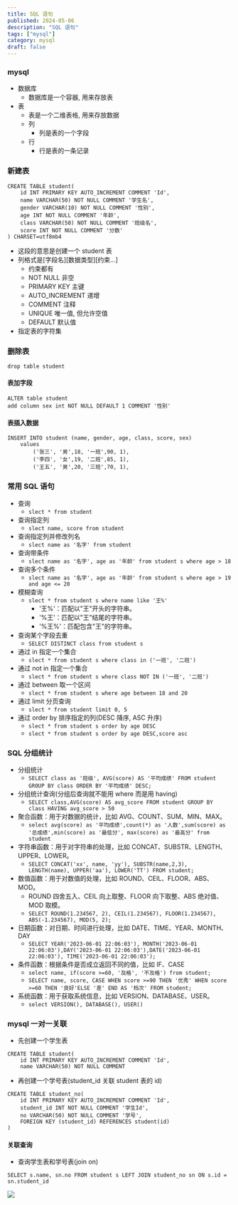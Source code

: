 ```yaml
---
title: SQL 语句
published: 2024-05-06
description: "SQL 语句"
tags: ["mysql"]
category: mysql
draft: false
---
```


### mysql
- 数据库
  - 数据库是一个容器, 用来存放表
- 表
  - 表是一个二维表格, 用来存放数据
  - 列 
    - 列是表的一个字段
  - 行
    - 行是表的一条记录

### 新建表
```
CREATE TABLE student(
    id INT PRIMARY KEY AUTO_INCREMENT COMMENT 'Id',
    name VARCHAR(50) NOT NULL COMMENT '学生名',
    gender VARCHAR(10) NOT NULL COMMENT '性别',
    age INT NOT NULL COMMENT '年龄',
    class VARCHAR(50) NOT NULL COMMENT '班级名',
    score INT NOT NULL COMMENT '分数'
) CHARSET=utf8mb4
```
- 这段的意思是创建一个 student 表
- 列格式是[字段名][数据类型][约束...]
  - 约束都有
  - NOT NULL 非空
  - PRIMARY KEY 主键
  - AUTO_INCREMENT 递增
  - COMMENT 注释
  - UNIQUE 唯一值, 但允许空值
  - DEFAULT 默认值
- 指定表的字符集

### 删除表
```
drop table student
```

#### 表加字段
```
ALTER table student 
add column sex int NOT NULL DEFAULT 1 COMMENT '性别'
```
#### 表插入数据
```
INSERT INTO student (name, gender, age, class, score, sex)
	values
		('张三', '男',18, '一班',90, 1),
        ('李四', '女',19, '二班',85, 1),
        ('王五', '男',20, '三班',70, 1),
```
### 常用 SQL 语句
- 查询
  - `slect * from student`
- 查询指定列
  - `slect name, score from student`
- 查询指定列并修改列名
  - `slect name as '名字' from student`
- 查询带条件
  - `slect name as '名字', age as '年龄' from student s where age > 18`
- 查询多个条件
  - `slect name as '名字', age as '年龄' from student s where age > 19 and age <= 20`
- 模糊查询
  - `slect * from student s where name like '王%'`
    - '王%'：匹配以"王"开头的字符串。
    - '%王'：匹配以"王"结尾的字符串。
    - '%王%'：匹配包含"王"的字符串。
- 查询某个字段去重
  - `SELECT DISTINCT class from student s`
- 通过 in 指定一个集合
  - `slect * from student s where class in ('一班', '二班')`
- 通过 not in 指定一个集合
  - `slect * from student s where class NOT IN ('一班', '二班')`
- 通过 between 取一个区间
  - `slect * from student s where age between 18 and 20`
- 通过 limit 分页查询
  - `slect * from student limit 0, 5`
- 通过 order by 排序指定的列(DESC 降序, ASC 升序)
  - `slect * from student s order by age DESC`
  - `slect * from student s order by age DESC,score asc`

### SQL 分组统计
- 分组统计
  - `SELECT class as '班级', AVG(score) AS '平均成绩' FROM student GROUP BY class ORDER BY '平均成绩' DESC;`
- 分组统计查询(分组后查询就不能用 where 而是用 having)
  - `SELECT class,AVG(score) AS avg_score FROM student GROUP BY class HAVING avg_score > 50`
- 聚合函数：用于对数据的统计，比如 AVG、COUNT、SUM、MIN、MAX。
  - `select avg(score) as '平均成绩',count(*) as '人数',sum(score) as '总成绩',min(score) as '最低分', max(score) as '最高分' from student`
- 字符串函数：用于对字符串的处理，比如 CONCAT、SUBSTR、LENGTH、UPPER、LOWER。
  - `SELECT CONCAT('xx', name, 'yy'), SUBSTR(name,2,3), LENGTH(name), UPPER('aa'), LOWER('TT') FROM student;`
- 数值函数：用于对数值的处理，比如 ROUND、CEIL、FLOOR、ABS、MOD。
  - ROUND 四舍五入、CEIL 向上取整、FLOOR 向下取整、ABS 绝对值、MOD 取模。
  - `SELECT ROUND(1.234567, 2), CEIL(1.234567), FLOOR(1.234567), ABS(-1.234567), MOD(5, 2);`
- 日期函数：对日期、时间进行处理，比如 DATE、TIME、YEAR、MONTH、DAY
  - `SELECT YEAR('2023-06-01 22:06:03'), MONTH('2023-06-01 22:06:03'),DAY('2023-06-01 22:06:03'),DATE('2023-06-01 22:06:03'), TIME('2023-06-01 22:06:03');`
- 条件函数：根据条件是否成立返回不同的值，比如 IF、CASE
  - `select name, if(score >=60, '及格', '不及格') from student;`
  - `SELECT name, score, CASE WHEN score >=90 THEN '优秀' WHEN score >=60 THEN '良好'ELSE '差' END AS '档次' FROM student;`
- 系统函数：用于获取系统信息，比如 VERSION、DATABASE、USER。
  - `select VERSION(), DATABASE(), USER()`

### mysql 一对一关联
- 先创建一个学生表
```
CREATE TABLE student(
    id INT PRIMARY KEY AUTO_INCREMENT COMMENT 'Id',
    name VARCHAR(50) NOT NULL COMMENT
```
- 再创建一个学号表(student_id 关联 student 表的 id)
```
CREATE TABLE student_no(
    id INT PRIMARY KEY AUTO_INCREMENT COMMENT 'Id',
    student_id INT NOT NULL COMMENT '学生Id',
    no VARCHAR(50) NOT NULL COMMENT '学号',
    FOREIGN KEY (student_id) REFERENCES student(id)
)
```
#### 关联查询
- 查询学生表和学号表(join on)
```
SELECT s.name, sn.no FROM student s LEFT JOIN student_no sn ON s.id = sn.student_id
```
![](https://api.onedrive.com/v1.0/shares/s!AmRYeUQXQNkEqUP_BwmVnVyGRnVc/root/content)
